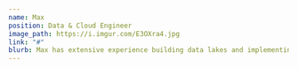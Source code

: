 ```yaml
---
name: Max
position: Data & Cloud Engineer
image_path: https://i.imgur.com/E3OXra4.jpg
link: "#"
blurb: Max has extensive experience building data lakes and implementing models, data governance and Infrastructure as code.
---
```

